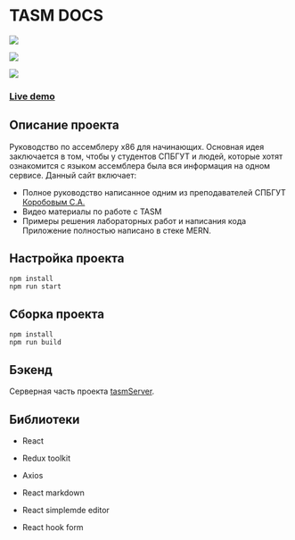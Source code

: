 # TASM DOCS



![](https://res.cloudinary.com/rttj/image/upload/v1659230484/portfolio/tasm2_xifuii.png)

![](https://res.cloudinary.com/rttj/image/upload/v1659230484/portfolio/tasm3_jldym5.png)

![](https://res.cloudinary.com/rttj/image/upload/v1659230484/portfolio/tasm4_gm287v.png)
### [Live demo](https://tasmdocs.netlify.app/)

## Описание проекта

Руководство по ассемблеру x86 для начинающих.
Основная идея заключается в том, чтобы у студентов СПБГУТ и людей, которые хотят ознакомится с языком ассемблера была вся информация на одном сервисе.
Данный сайт включает:

* Полное руководство написанное одним из преподавателей СПБГУТ [Коробовым С.А.](https://pivt.sut.ru/staff/korobov)
* Видео материалы по работе c TASM
* Примеры решения лабораторных работ и написания кода
Приложение полностью написано в стеке MERN. 


## Настройка проекта

```
npm install
npm run start
```

## Сборка проекта

```
npm install
npm run build
```

## Бэкенд

Серверная часть проекта [tasmServer](https://github.com/Avecoder/tasmServer).


## Библиотеки

- React

- Redux toolkit

- Axios

- React markdown

- React simplemde editor

- React hook form

